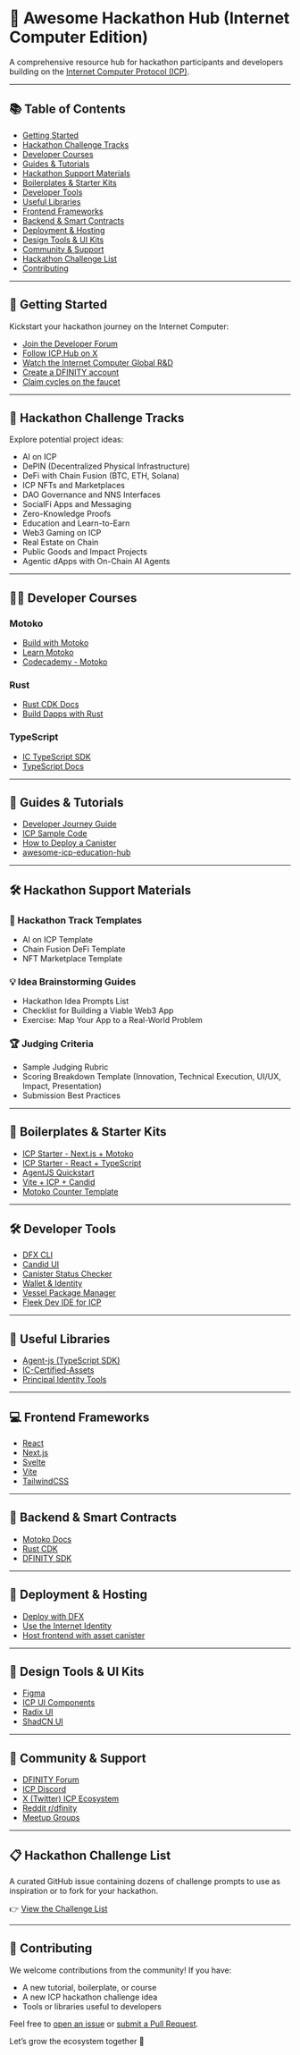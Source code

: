 # 🚀 Awesome Hackathon Hub (Internet Computer Edition)

A comprehensive resource hub for hackathon participants and developers building on the [Internet Computer Protocol (ICP)](https://internetcomputer.org/).

---

## 📚 Table of Contents

* [Getting Started](#getting-started)
* [Hackathon Challenge Tracks](#hackathon-challenge-tracks)
* [Developer Courses](#developer-courses)
* [Guides & Tutorials](#guides--tutorials)
* [Hackathon Support Materials](#hackathon-support-materials)
* [Boilerplates & Starter Kits](#boilerplates--starter-kits)
* [Developer Tools](#developer-tools)
* [Useful Libraries](#useful-libraries)
* [Frontend Frameworks](#frontend-frameworks)
* [Backend & Smart Contracts](#backend--smart-contracts)
* [Deployment & Hosting](#deployment--hosting)
* [Design Tools & UI Kits](#design-tools--ui-kits)
* [Community & Support](#community--support)
* [Hackathon Challenge List](#hackathon-challenge-list)
* [Contributing](#-contributing)

---

## 🚀 Getting Started

Kickstart your hackathon journey on the Internet Computer:

* [Join the Developer Forum](https://forum.dfinity.org)
* [Follow ICP.Hub on X](https://x.com/ICPHubKenya)
* [Watch the Internet Computer Global R\&D](https://www.youtube.com/@DFINITY)
* [Create a DFINITY account](https://identity.ic0.app/)
* [Claim cycles on the faucet](https://faucet.dfinity.org/)

---

## 🧐 Hackathon Challenge Tracks

Explore potential project ideas:

* AI on ICP
* DePIN (Decentralized Physical Infrastructure)
* DeFi with Chain Fusion (BTC, ETH, Solana)
* ICP NFTs and Marketplaces
* DAO Governance and NNS Interfaces
* SocialFi Apps and Messaging
* Zero-Knowledge Proofs
* Education and Learn-to-Earn
* Web3 Gaming on ICP
* Real Estate on Chain
* Public Goods and Impact Projects
* Agentic dApps with On-Chain AI Agents

---

## 👨‍💼 Developer Courses

### Motoko

* [Build with Motoko](https://internetcomputer.org/docs/current/motoko/main/motoko-intro)
* [Learn Motoko](https://m7sm4-2iaaa-aaaab-qabra-cai.raw.icp0.io/)
* [Codecademy - Motoko](https://www.codecademy.com/learn/learn-motoko)

### Rust

* [Rust CDK Docs](https://docs.rs/ic-cdk/)
* [Build Dapps with Rust](https://internetcomputer.org/docs/current/rust-guide/rust-intro)

### TypeScript

* [IC TypeScript SDK](https://github.com/dfinity/agent-js)
* [TypeScript Docs](https://www.typescriptlang.org/docs/)

---

## 📘 Guides & Tutorials

* [Developer Journey Guide](https://internetcomputer.org/docs/current/home)
* [ICP Sample Code](https://github.com/dfinity/examples)
* [How to Deploy a Canister](https://internetcomputer.org/docs/current/developer-docs/backend/canister-management/deploy-canister/)
* [awesome-icp-education-hub](https://github.com/icphubkenya/awesome-icp-education-hub)

---

## 🛠 Hackathon Support Materials

### 🧹 Hackathon Track Templates

* AI on ICP Template
* Chain Fusion DeFi Template
* NFT Marketplace Template

### 💡 Idea Brainstorming Guides

* Hackathon Idea Prompts List
* Checklist for Building a Viable Web3 App
* Exercise: Map Your App to a Real-World Problem

### 🏆 Judging Criteria

* Sample Judging Rubric
* Scoring Breakdown Template (Innovation, Technical Execution, UI/UX, Impact, Presentation)
* Submission Best Practices

---

## 🧰 Boilerplates & Starter Kits

* [ICP Starter - Next.js + Motoko](https://github.com/dfinity/examples/tree/master/motoko/basic_counter)
* [ICP Starter - React + TypeScript](https://github.com/dfinity/examples/tree/master/dfx_new)
* [AgentJS Quickstart](https://github.com/dfinity/agent-js/tree/main/packages/create-agent)
* [Vite + ICP + Candid](https://github.com/enzoh/ICP-Vite-Boilerplate)
* [Motoko Counter Template](https://github.com/dfinity/examples/tree/master/motoko/basic_counter)

---

## 🛠 Developer Tools

* [DFX CLI](https://internetcomputer.org/docs/current/developer-docs/cli-reference/dfx-parent/)
* [Candid UI](https://github.com/dfinity/candid)
* [Canister Status Checker](https://ic.rocks/)
* [Wallet & Identity](https://nns.ic0.app/)
* [Vessel Package Manager](https://github.com/dfinity/vessel)
* [Fleek Dev IDE for ICP](https://ide.fleek.xyz/)

---

## 🧱 Useful Libraries

* [Agent-js (TypeScript SDK)](https://github.com/dfinity/agent-js)
* [IC-Certified-Assets](https://github.com/dfinity/ic-certified-assets)
* [Principal Identity Tools](https://github.com/dfinity/principal-js)

---

## 💻 Frontend Frameworks

* [React](https://react.dev)
* [Next.js](https://nextjs.org)
* [Svelte](https://svelte.dev/)
* [Vite](https://vitejs.dev/)
* [TailwindCSS](https://tailwindcss.com/)

---

## 🔐 Backend & Smart Contracts

* [Motoko Docs](https://internetcomputer.org/docs/current/motoko/main/motoko-intro)
* [Rust CDK](https://docs.rs/ic-cdk/)
* [DFINITY SDK](https://sdk.dfinity.org/docs/index.html)

---

## 🚀 Deployment & Hosting

* [Deploy with DFX](https://internetcomputer.org/docs/current/developer-docs/backend/canister-management/deploy-canister/)
* [Use the Internet Identity](https://identity.ic0.app/)
* [Host frontend with asset canister](https://internetcomputer.org/docs/current/developer-docs/backend/asset-canisters/overview/)

---

## 🎨 Design Tools & UI Kits

* [Figma](https://figma.com)
* [ICP UI Components](https://github.com/NatLabs/ic-ui-kit)
* [Radix UI](https://www.radix-ui.com/)
* [ShadCN UI](https://ui.shadcn.dev/)

---

## 👥 Community & Support

* [DFINITY Forum](https://forum.dfinity.org)
* [ICP Discord](https://discord.gg/HSyF3gTTG9)
* [X (Twitter) ICP Ecosystem](https://x.com/dfinity)
* [Reddit r/dfinity](https://www.reddit.com/r/dfinity/)
* [Meetup Groups](https://www.meetup.com/topics/dfinity/)

---

## 📋 Hackathon Challenge List

A curated GitHub issue containing dozens of challenge prompts to use as inspiration or to fork for your hackathon.

👉 [View the Challenge List](https://github.com/icphubkenya/awesome-icp-education-hub/issues/1)

---

## 🤝 Contributing

We welcome contributions from the community! If you have:

* A new tutorial, boilerplate, or course
* A new ICP hackathon challenge idea
* Tools or libraries useful to developers

Feel free to [open an issue](https://github.com/icphubkenya/awesome-icp-education-hub/issues) or [submit a Pull Request](https://github.com/icphubkenya/awesome-icp-education-hub/pulls).

Let’s grow the ecosystem together 💙
